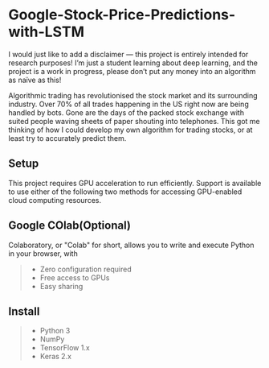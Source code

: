 # Google-Stock-Price-Predictions-with-LSTM

I would just like to add a disclaimer — this project is entirely intended for research purposes! I’m just a student learning about deep learning, and the project is a work in progress, please don’t put any money into an algorithm as naïve as this!

Algorithmic trading has revolutionised the stock market and its surrounding industry. Over 70% of all trades happening in the US right now are being handled by bots. Gone are the days of the packed stock exchange with suited people waving sheets of paper shouting into telephones.
This got me thinking of how I could develop my own algorithm for trading stocks, or at least try to accurately predict them.

## Setup

This project requires GPU acceleration to run efficiently. Support is available to use either of the following two methods for accessing GPU-enabled cloud computing resources.

## Google COlab(Optional)

Colaboratory, or "Colab" for short, allows you to write and execute Python in your browser, with

> - Zero configuration required
> - Free access to GPUs
> - Easy sharing

## Install

> - Python 3
> - NumPy
> - TensorFlow 1.x
> - Keras 2.x
